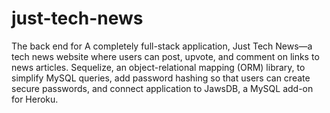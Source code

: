# just-tech-news
The back end for A completely full-stack application, Just Tech News—a tech news website where users can post, upvote, and comment on links to news articles. Sequelize, an object-relational mapping (ORM) library, to simplify MySQL queries, add password hashing so that users can create secure passwords, and connect application to JawsDB, a MySQL add-on for Heroku. 
